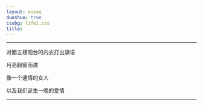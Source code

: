 ```yaml
---
layout: essay
duoshuo: true
cssbg: life1.css
title: 
---
```


----------


对面五楼阳台的内衣打出旗语

月亮翻窗而进

像一个通情的女人

以及我们诞生一晚的爱情


---------

